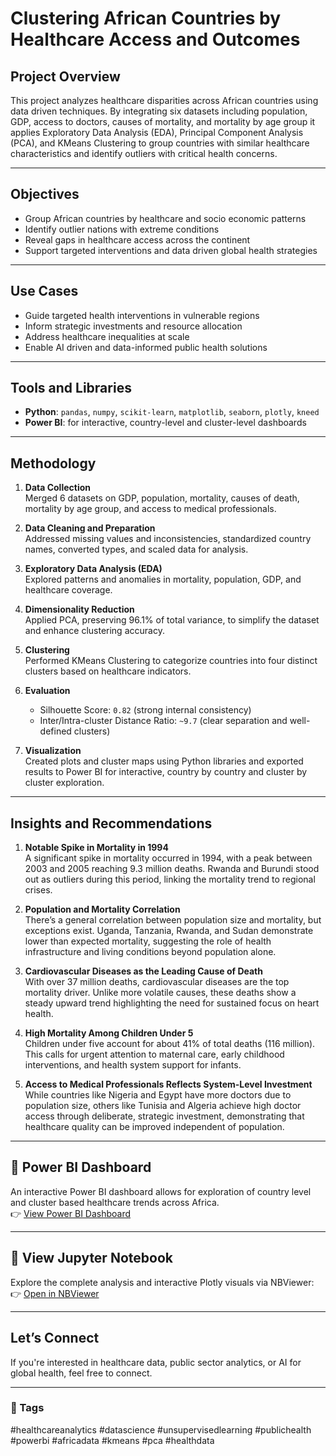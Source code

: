 # Clustering African Countries by Healthcare Access and Outcomes

## Project Overview  
This project analyzes healthcare disparities across African countries using data driven techniques. By integrating six datasets including population, GDP, access to doctors, causes of mortality, and mortality by age group it applies Exploratory Data Analysis (EDA), Principal Component Analysis (PCA), and KMeans Clustering to group countries with similar healthcare characteristics and identify outliers with critical health concerns.

---

## Objectives  
- Group African countries by healthcare and socio economic patterns  
- Identify outlier nations with extreme conditions  
- Reveal gaps in healthcare access across the continent  
- Support targeted interventions and data driven global health strategies  

---

## Use Cases  
- Guide targeted health interventions in vulnerable regions  
- Inform strategic investments and resource allocation  
- Address healthcare inequalities at scale  
- Enable AI driven and data-informed public health solutions   

---

## Tools and Libraries  
- **Python**: `pandas`, `numpy`, `scikit-learn`, `matplotlib`, `seaborn`, `plotly`, `kneed`  
- **Power BI**: for interactive, country-level and cluster-level dashboards  

---

## Methodology  

1. **Data Collection**  
   Merged 6 datasets on GDP, population, mortality, causes of death, mortality by age group, and access to medical professionals.

2. **Data Cleaning and Preparation**  
   Addressed missing values and inconsistencies, standardized country names, converted types, and scaled data for analysis.

3. **Exploratory Data Analysis (EDA)**  
   Explored patterns and anomalies in mortality, population, GDP, and healthcare coverage.

4. **Dimensionality Reduction**  
   Applied PCA, preserving 96.1% of total variance, to simplify the dataset and enhance clustering accuracy.

5. **Clustering**  
   Performed KMeans Clustering to categorize countries into four distinct clusters based on healthcare indicators.

6. **Evaluation**  
   - Silhouette Score: `0.82` (strong internal consistency)  
   - Inter/Intra-cluster Distance Ratio: `~9.7` (clear separation and well-defined clusters)

7. **Visualization**  
   Created plots and cluster maps using Python libraries and exported results to Power BI for interactive, country by country and cluster by cluster exploration.

---

## Insights and Recommendations  

1. **Notable Spike in Mortality in 1994**  
   A significant spike in mortality occurred in 1994, with a peak between 2003 and 2005 reaching 9.3 million deaths. Rwanda and Burundi stood out as outliers during this period, linking the mortality trend to regional crises.

2. **Population and Mortality Correlation**  
   There’s a general correlation between population size and mortality, but exceptions exist. Uganda, Tanzania, Rwanda, and Sudan demonstrate lower than expected mortality, suggesting the role of health infrastructure and living conditions beyond population alone.

3. **Cardiovascular Diseases as the Leading Cause of Death**  
   With over 37 million deaths, cardiovascular diseases are the top mortality driver. Unlike more volatile causes, these deaths show a steady upward trend highlighting the need for sustained focus on heart health.

4. **High Mortality Among Children Under 5**  
   Children under five account for about 41% of total deaths (116 million). This calls for urgent attention to maternal care, early childhood interventions, and health system support for infants.

5. **Access to Medical Professionals Reflects System-Level Investment**  
   While countries like Nigeria and Egypt have more doctors due to population size, others like Tunisia and Algeria achieve high doctor access through deliberate, strategic investment, demonstrating that healthcare quality can be improved independent of population.

---

## 🔗 Power BI Dashboard  
An interactive Power BI dashboard allows for exploration of country level and cluster based healthcare trends across Africa.  
👉 [View Power BI Dashboard](https://app.powerbi.com/view?r=eyJrIjoiYTIwYmZhNGUtMzFmNy00ZWVlLWJmOGItNGVlMDMxYzNlZDc2IiwidCI6IjEwMWQ0NjY0LTg3OGEtNGUzYi04N2Y3LTc4ZjA4Yjc2MjhiYSJ9)

---

## 📘 View Jupyter Notebook  
Explore the complete analysis and interactive Plotly visuals via NBViewer:  
👉 [Open in NBViewer](https://nbviewer.org/github/aminahol/africa-mortality-clustering/blob/5d7270aa61af88f29cd658840c5645721af1936f/Mortality%20Rates%20In%20Africa-revised.ipynb)

---

## Let’s Connect  
If you're interested in healthcare data, public sector analytics, or AI for global health, feel free to connect.

---

### 🔖 Tags  
#healthcareanalytics #datascience #unsupervisedlearning #publichealth #powerbi #africadata #kmeans #pca #healthdata

